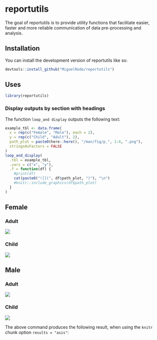 
<!-- README.md is generated from README.Rmd. Please edit that file -->

# reportutils

<!-- badges: start -->
<!-- badges: end -->

The goal of reportutils is to provide utility functions that facilitate
easier, faster and more reliable communication of data pre-processing
and analysis.

## Installation

You can install the development version of reportutils like so:

``` r
devtools::install_github("MiguelRodo/reportutils")
```

## Uses

``` r
library(reportutils)
```

### Display outputs by section with headings

The function `loop_and display` outputs the following text:

``` r
example_tbl <- data.frame(
  x = rep(c("Female", "Male"), each = 2),
  y = rep(c("Child", "Adult"), 2),
  path_plot = paste0(here::here(), "/man/fig/p_", 1:4, ".png"),
  stringsAsFactors = FALSE
)
loop_and_display(
  .tbl = example_tbl,
  .vars = c("x", "y"), 
  .f = function(df) {
    #print(df)
    cat(paste0("![](", df$path_plot, ")"), "\n")
    #knitr::include_graphics(df$path_plot)
  }
)
```

## Female

### Adult

![](c:/Users/migue/Work/Packages/reportutils/man/fig/p_2.png)

### Child

![](c:/Users/migue/Work/Packages/reportutils/man/fig/p_1.png)

## Male

### Adult

![](c:/Users/migue/Work/Packages/reportutils/man/fig/p_4.png)

### Child

![](c:/Users/migue/Work/Packages/reportutils/man/fig/p_3.png)

The above command produces the following result, when using the `knitr`
chunk option `results = "asis"`:
